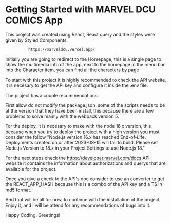 # Getting Started with MARVEL DCU COMICS App
This project was created using React, React query and the styles were given by Styled Components.

              https://marveldcu.vercel.app/


Initially you are going to redirect to the Homepage, this is a single page to show the multimedia info of the app, next to the homepage in the menu bar into the Character item, you can find all the characters by page

To start with this project it is highly recommended to check the API website, it is necesary to get the API key and configure it inside the .env file.

The project has a couple recommendations:

First allow do not modify the package.json, some of the scripts needs to be at the version that they have been install, this because there are a few problems to solve mainly with the webpack version 5.

For the deploy, it is necesary to make with the node 16.x version, this because when you try to deploy the project with a high version you must consider the follow "Node.js version 16.x has reached End-of-Life. Deployments created on or after 2023-08-15 will fail to build. Please set Node.js Version to 18.x in your Project Settings to use Node.js 18."

For the next steps check the https://developer.marvel.com/docs API website it contains the information about authorizations and querys that are available for the project.

Once you give a check to the API's doc consider to use an converter to get the REACT_APP_HASH because this is a combo of the API key and a TS in md5 format.

And that will be all for now, to continue with the installation of the project, Enjoy it, and I will be attend for any recommendations of bugs into it.

Happy Coding. Greetings!